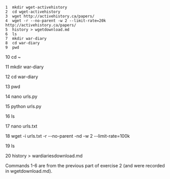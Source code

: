     1  mkdir wget-activehistory
    2  cd wget-activehistory
    3  wget http://activehistory.ca/papers/
    4  wget -r --no-parent -w 2 --limit-rate=20k http://activehistory.ca/papers/
    5  history > wgetdownload.md
    6  ls
    7  mkdir war-diary
    8  cd war-diary
    9  pwd
   10  cd ~
   
   11  mkdir war-diary
   
   12  cd war-diary
   
   13  pwd
   
   14  nano urls.py
   
   15  python urls.py
   
   16  ls
   
   17  nano urls.txt
   
   18  wget -i urls.txt -r --no-parent -nd -w 2 --limit-rate=100k
   
   19  ls
   
   20  history > wardiariesdownload.md

Commands 1-6 are from the previous part of exercise 2 (and were recorded in wgetdownload.md).
